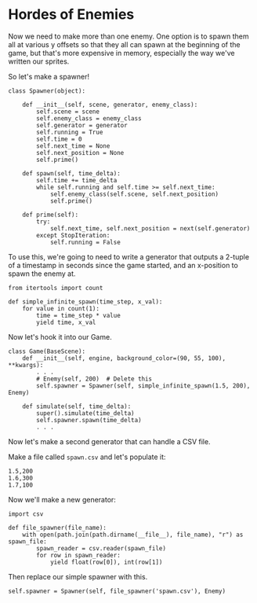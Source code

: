 # Hordes of Enemies

Now we need to make more than one enemy. One option is to spawn them all
at various y offsets so that they all can spawn at the beginning of the
game, but that's more expensive in memory, especially the way we've
written our sprites.

So let's make a spawner!

    class Spawner(object):

        def __init__(self, scene, generator, enemy_class):
            self.scene = scene
            self.enemy_class = enemy_class
            self.generator = generator
            self.running = True
            self.time = 0
            self.next_time = None
            self.next_position = None
            self.prime()

        def spawn(self, time_delta):
            self.time += time_delta
            while self.running and self.time >= self.next_time:
                self.enemy_class(self.scene, self.next_position)
                self.prime()

        def prime(self):
            try:
                self.next_time, self.next_position = next(self.generator)
            except StopIteration:
                self.running = False

To use this, we're going to need to write a generator that outputs a
2-tuple of a timestamp in seconds since the game started, and an
x-position to spawn the enemy at.

    from itertools import count

    def simple_infinite_spawn(time_step, x_val):
        for value in count(1):
            time = time_step * value
            yield time, x_val

Now let's hook it into our Game.

    class Game(BaseScene):
        def __init__(self, engine, background_color=(90, 55, 100), **kwargs):
            . . .
            # Enemy(self, 200)  # Delete this
            self.spawner = Spawner(self, simple_infinite_spawn(1.5, 200), Enemy)

        def simulate(self, time_delta):
            super().simulate(time_delta)
            self.spawner.spawn(time_delta)
            . . .

Now let's make a second generator that can handle a CSV file.

Make a file called `spawn.csv` and let's populate it:

    1.5,200
    1.6,300
    1.7,100

Now we'll make a new generator:

    import csv

    def file_spawner(file_name):
        with open(path.join(path.dirname(__file__), file_name), "r") as spawn_file:
            spawn_reader = csv.reader(spawn_file)
            for row in spawn_reader:
                yield float(row[0]), int(row[1])

Then replace our simple spawner with this.

    self.spawner = Spawner(self, file_spawner('spawn.csv'), Enemy)
